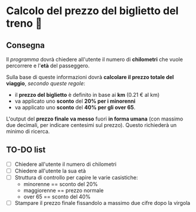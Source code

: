 # Calcolo del prezzo del biglietto del treno :train:

## Consegna

Il *programma* dovrà chiedere all'utente il numero di **chilometri** che vuole percorrere e l'**età** del passeggero.

Sulla base di queste informazioni dovrà **calcolare il prezzo totale del viaggio**, *secondo queste regole*:

- il **prezzo del biglietto** è definito in base ai **km** (0.21 € al km)
- va applicato uno **sconto** del **20% per i minorenni**
- va applicato uno **sconto** del **40% per gli over 65**.

L'output del **prezzo finale va messo** fuori **in forma umana** (con massimo due decimali, per indicare centesimi sul prezzo). Questo richiederà un minimo di ricerca.

## TO-DO list

- [ ] Chiedere all'utente il numero di chilometri
- [ ] Chiedere all'utente la sua età 
- [ ] Struttura di controllo per capire le varie casistiche:
    - minorenne == sconto del 20%
    - maggiorenne == prezzo normale
    - over 65 == sconto del 40%
- [ ] Stampare il prezzo finale fissandolo a massimo due cifre dopo la virgola